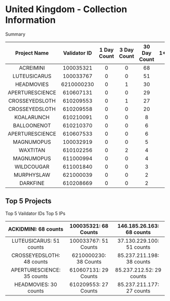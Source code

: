 # United Kingdom - Collection Information 

Summary

| Project Name | Validator ID | 1 Day Count | 3 Day Count | 30 Day Count | $1+$ | JP |
| :--: | :--: | :--: | :--: | :--: | :--: | :--: |
| ACREIMINI | 100035321 | 0 | 0 | 68 |  | 146.185.26.163 |
| LUTEUSICARUS | 100033767 | 0 | 0 | 51 |  | 37.130.229.100 |
| HEADMOVIES | 6210000230 | 0 | 1 | 30 |  | 85.237.211.198 |
| APERTURESCIENCE | 610607131 | 0 | 0 | 29 |  | 85.237.212.52 |
| CROSSEYEDSLOTH | 610209553 | 0 | 1 | 27 |  | 85.237.211.177 |
| CROSSEYEDSLOTH | 610209558 | 0 | 0 | 20 |  | 212.118.232.164 |
| KOALARUNCH | 610210091 | 0 | 0 | 8 |  | 212.118.232.50 |
| BALLOONENOT | 610210370 | 0 | 0 | 6 |  | 176.249.28.104 |
| APERTURESCIENCE | 610607533 | 0 | 0 | 6 |  | 212.118.232.140 |
| MAGNUMOPUS | 100032919 | 0 | 0 | 5 |  | 37.130.229.101 |
| WAXTITAN | 610102256 | 0 | 2 | 4 |  | 31.6.17.94 |
| MAGNUMOPUS | 611000994 | 0 | 0 | 4 |  | 64.45.121.218 |
| WILDCOUGAR | 611001840 | 0 | 0 | 3 |  | 80.84.63.242 |
| MURPHYSLAW | 621000039 | 0 | 0 | 2 |  | 37.220.10.28 |
| DARKFINE | 610208669 | 0 | 0 | 2 |  | 94.229.78.58 |

## Top 5 Projects

Top 5 Vaildator IDs
Top 5 IPs

| ACKIDMINI: 68 counts | 100035321: 68 Counts | 146.185.26.163: 68 counts |
| :--: | :--: | :--: |
| LUTEUSICARUS: 51 counts | 100033767: 51 Counts | 37.130.229.100: 51 counts |
| CROSSEYEDSLOTH: 48 counts | 6210000230: 38 Counts | 85.237.211.198: 38 counts |
| APERTURESCIENCE: 35 counts | 610607131: 29 Counts | 85.237.212.52: 29 counts |
| HEADMOVIES: 30 counts | 610209553: 27 Counts | 85.237.211.177: 27 counts |
